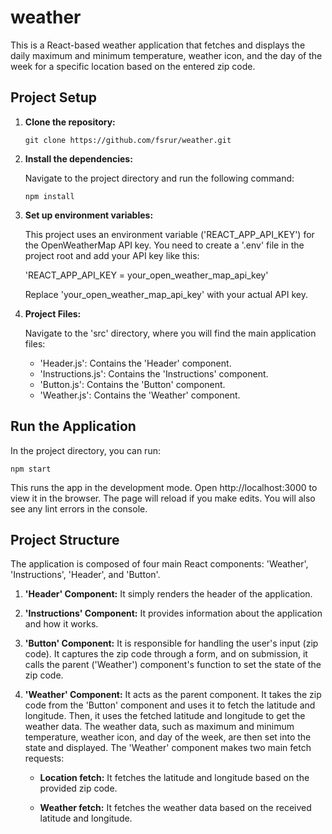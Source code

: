 # weather

This is a React-based weather application that fetches and displays the daily maximum and minimum temperature, weather icon, and the day of the week for a specific location based on the entered zip code.

## Project Setup

1. **Clone the repository:**

   `git clone https://github.com/fsrur/weather.git`

2. **Install the dependencies:**

   Navigate to the project directory and run the following command:

   `npm install`

3. **Set up environment variables:**

   This project uses an environment variable ('REACT_APP_API_KEY') for the OpenWeatherMap API key. You need to create a '.env' file in the project root and add your API key like this:

   'REACT_APP_API_KEY = your_open_weather_map_api_key'

   Replace 'your_open_weather_map_api_key' with your actual API key.

4. **Project Files:**

   Navigate to the 'src' directory, where you will find the main application files:

   - 'Header.js': Contains the 'Header' component.
   - 'Instructions.js': Contains the 'Instructions' component.
   - 'Button.js': Contains the 'Button' component.
   - 'Weather.js': Contains the 'Weather' component.

## Run the Application

In the project directory, you can run:

`npm start`

This runs the app in the development mode. Open http://localhost:3000 to view it in the browser. The page will reload if you make edits. You will also see any lint errors in the console.

## Project Structure

The application is composed of four main React components: 'Weather', 'Instructions', 'Header', and 'Button'.

1. **'Header' Component:** It simply renders the header of the application.

2. **'Instructions' Component:** It provides information about the application and how it works.

3. **'Button' Component:** It is responsible for handling the user's input (zip code). It captures the zip code through a form, and on submission, it calls the parent ('Weather') component's function to set the state of the zip code.

4. **'Weather' Component:** It acts as the parent component. It takes the zip code from the 'Button' component and uses it to fetch the latitude and longitude. Then, it uses the fetched latitude and longitude to get the weather data. The weather data, such as maximum and minimum temperature, weather icon, and day of the week, are then set into the state and displayed. The 'Weather' component makes two main fetch requests:

   - **Location fetch:** It fetches the latitude and longitude based on the provided zip code.

   - **Weather fetch:** It fetches the weather data based on the received latitude and longitude.
